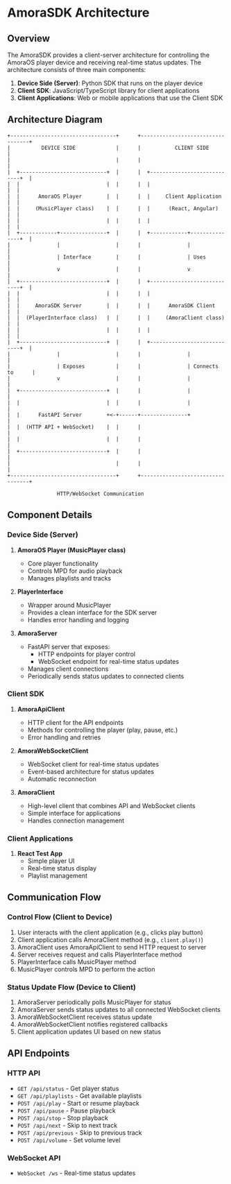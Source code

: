 # AmoraSDK Architecture

## Overview

The AmoraSDK provides a client-server architecture for controlling the AmoraOS player device and receiving real-time status updates. The architecture consists of three main components:

1. **Device Side (Server)**: Python SDK that runs on the player device
2. **Client SDK**: JavaScript/TypeScript library for client applications
3. **Client Applications**: Web or mobile applications that use the Client SDK

## Architecture Diagram

```
+----------------------------------+      +----------------------------------+
|          DEVICE SIDE             |      |           CLIENT SIDE            |
|                                  |      |                                  |
|  +----------------------------+  |      |  +----------------------------+  |
|  |                            |  |      |  |                            |  |
|  |      AmoraOS Player        |  |      |  |     Client Application     |  |
|  |     (MusicPlayer class)    |  |      |  |      (React, Angular)      |  |
|  |                            |  |      |  |                            |  |
|  +------------+---------------+  |      |  +------------+---------------+  |
|               |                  |      |               |                  |
|               | Interface        |      |               | Uses             |
|               v                  |      |               v                  |
|  +----------------------------+  |      |  +----------------------------+  |
|  |                            |  |      |  |                            |  |
|  |     AmoraSDK Server        |  |      |  |      AmoraSDK Client       |  |
|  |  (PlayerInterface class)   |  |      |  |     (AmoraClient class)    |  |
|  |                            |  |      |  |                            |  |
|  +----------------------------+  |      |  +----------------------------+  |
|               |                  |      |               |                  |
|               | Exposes          |      |               | Connects to      |
|               v                  |      |               |                  |
|  +----------------------------+  |      |               |                  |
|  |                            |  |      |               |                  |
|  |      FastAPI Server        +<-+------+---------------+                  |
|  |  (HTTP API + WebSocket)    |  |      |                                  |
|  |                            |  |      |                                  |
|  +----------------------------+  |      |                                  |
|                                  |      |                                  |
+----------------------------------+      +----------------------------------+

                HTTP/WebSocket Communication
```

## Component Details

### Device Side (Server)

1. **AmoraOS Player (MusicPlayer class)**
   - Core player functionality
   - Controls MPD for audio playback
   - Manages playlists and tracks

2. **PlayerInterface**
   - Wrapper around MusicPlayer
   - Provides a clean interface for the SDK server
   - Handles error handling and logging

3. **AmoraServer**
   - FastAPI server that exposes:
     - HTTP endpoints for player control
     - WebSocket endpoint for real-time status updates
   - Manages client connections
   - Periodically sends status updates to connected clients

### Client SDK

1. **AmoraApiClient**
   - HTTP client for the API endpoints
   - Methods for controlling the player (play, pause, etc.)
   - Error handling and retries

2. **AmoraWebSocketClient**
   - WebSocket client for real-time status updates
   - Event-based architecture for status updates
   - Automatic reconnection

3. **AmoraClient**
   - High-level client that combines API and WebSocket clients
   - Simple interface for applications
   - Handles connection management

### Client Applications

1. **React Test App**
   - Simple player UI
   - Real-time status display
   - Playlist management

## Communication Flow

### Control Flow (Client to Device)

1. User interacts with the client application (e.g., clicks play button)
2. Client application calls AmoraClient method (e.g., `client.play()`)
3. AmoraClient uses AmoraApiClient to send HTTP request to server
4. Server receives request and calls PlayerInterface method
5. PlayerInterface calls MusicPlayer method
6. MusicPlayer controls MPD to perform the action

### Status Update Flow (Device to Client)

1. AmoraServer periodically polls MusicPlayer for status
2. AmoraServer sends status updates to all connected WebSocket clients
3. AmoraWebSocketClient receives status update
4. AmoraWebSocketClient notifies registered callbacks
5. Client application updates UI based on new status

## API Endpoints

### HTTP API

- `GET /api/status` - Get player status
- `GET /api/playlists` - Get available playlists
- `POST /api/play` - Start or resume playback
- `POST /api/pause` - Pause playback
- `POST /api/stop` - Stop playback
- `POST /api/next` - Skip to next track
- `POST /api/previous` - Skip to previous track
- `POST /api/volume` - Set volume level

### WebSocket API

- `WebSocket /ws` - Real-time status updates
